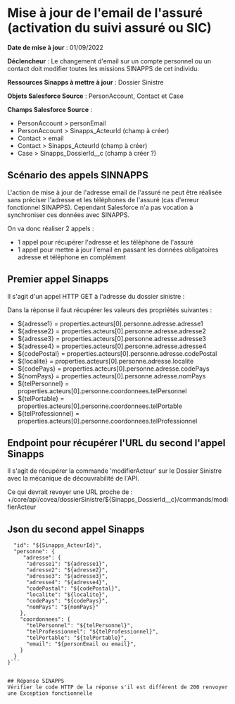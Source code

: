 #  Mise à jour de l'email de l'assuré (activation du suivi assuré ou SIC)

**Date de mise à jour** : 01/09/2022

**Déclencheur** : Le changement d'email sur un compte personnel ou un contact doit modifier toutes les missions SINAPPS de cet individu.

**Ressources Sinapps à mettre à jour** : Dossier Sinistre

**Objets Salesforce Source** : PersonAccount, Contact et Case

**Champs Salesforce Source** : 
- PersonAccount > personEmail
- PersonAccount > Sinapps_ActeurId (champ à créer)
- Contact > email
- Contact > Sinapps_ActeurId (champ à créer)
- Case > Sinapps_DossierId__c (champ à créer ?)

## Scénario des appels SINNAPPS 
L'action de mise à jour de l'adresse email de l'assuré ne peut être réalisée sans préciser l'adresse et les téléphones de l'assuré (cas d'erreur fonctionnel SINAPPS).
Cependant Salesforce n'a pas vocation à synchroniser ces données avec SINAPPS. 

On va donc réaliser 2 appels :
- 1 appel pour récupérer l'adresse et les téléphone de l'assuré
- 1 appel pour mettre à jour l'email en passant les données obligatoires adresse et téléphone en complément

## Premier appel Sinapps
Il s'agit d'un appel HTTP GET à l'adresse du dossier sinistre :

Dans la réponse il faut récupérer les valeurs des propriétés suivantes :
- ${adresse1} = properties.acteurs[0].personne.adresse.adresse1
- ${adresse2} = properties.acteurs[0].personne.adresse.adresse2
- ${adresse3} = properties.acteurs[0].personne.adresse.adresse3
- ${adresse4} = properties.acteurs[0].personne.adresse.adresse4
- ${codePostal} = properties.acteurs[0].personne.adresse.codePostal
- ${localite} = properties.acteurs[0].personne.adresse.localite
- ${codePays} = properties.acteurs[0].personne.adresse.codePays
- ${nomPays} = properties.acteurs[0].personne.adresse.nomPays
- ${telPersonnel} = properties.acteurs[0].personne.coordonnees.telPersonnel
- ${telPortable} = properties.acteurs[0].personne.coordonnees.telPortable
- ${telProfessionnel} = properties.acteurs[0].personne.coordonnees.telProfessionnel

## Endpoint pour récupérer l'URL du second l'appel Sinapps

Il s'agit de récupérer la commande 'modifierActeur' sur le Dossier Sinistre avec la mécanique de découvrabilité de l'API.

Ce qui devrait revoyer une URL proche de : 
<baseUrl>+/core/api/covea/dossierSinistre/${Sinapps_DossierId__c}/commands/modifierActeur

## Json du second appel Sinapps

```{
  "id": "${Sinapps_ActeurId}",
  "personne": {
     "adresse": {
      "adresse1": "${adresse1}",
      "adresse2": "${adresse2}",
      "adresse3": "${adresse3}",
      "adresse4": "${adresse4}",
      "codePostal": "${codePostal}",
      "localite": "${localite}",
      "codePays": "${codePays}",
      "nomPays": "${nomPays}"
    },
    "coordonnees": {
      "telPersonnel": "${telPersonnel}",
      "telProfessionnel": "${telProfessionnel}",
      "telPortable": "${telPortable}",
      "email": "${personEmail ou email}",
    }
  }
}```


## Réponse SINAPPS
Vérifier le code HTTP de la réponse s'il est différent de 200 renvoyer une Exception fonctionnelle
